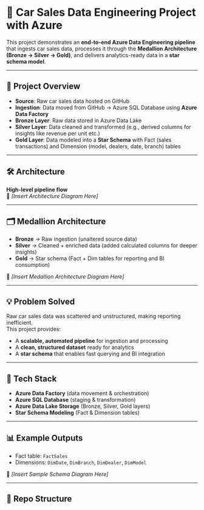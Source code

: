 # 🚗 Car Sales Data Engineering Project with Azure

This project demonstrates an **end-to-end Azure Data Engineering pipeline** that ingests car sales data, processes it through the **Medallion Architecture (Bronze → Silver → Gold)**, and delivers analytics-ready data in a **star schema model**.

---

## 📌 Project Overview

- **Source**: Raw car sales data hosted on GitHub  
- **Ingestion**: Data moved from GitHub → Azure SQL Database using **Azure Data Factory**  
- **Bronze Layer**: Raw data stored in Azure Data Lake  
- **Silver Layer**: Data cleaned and transformed (e.g., derived columns for insights like revenue per unit etc.)  
- **Gold Layer**: Data modeled into a **Star Schema** with Fact (sales transactions) and Dimension (model, dealers, date, branch) tables  

---

## 🛠️ Architecture

**High-level pipeline flow**  
📍 *[Insert Architecture Diagram Here]*

---

## 🗂️ Medallion Architecture

- **Bronze** → Raw ingestion (unaltered source data)  
- **Silver** → Cleaned + enriched data (added calculated columns for deeper insights)  
- **Gold** → Star schema (Fact + Dim tables for reporting and BI consumption)  

📍 *[Insert Medallion Architecture Diagram Here]*

---

## 💡 Problem Solved

Raw car sales data was scattered and unstructured, making reporting inefficient.  
This project provides:  
- A **scalable, automated pipeline** for ingestion and processing  
- A **clean, structured dataset** ready for analytics  
- A **star schema** that enables fast querying and BI integration  

---

## 🚀 Tech Stack

- **Azure Data Factory** (data movement & orchestration)  
- **Azure SQL Database** (staging & transformation)  
- **Azure Data Lake Storage** (Bronze, Silver, Gold layers)  
- **Star Schema Modeling** (Fact & Dimension tables)  

---

## 📊 Example Outputs

- Fact table: `FactSales`  
- Dimensions: `DimDate`, `DimBranch`, `DimDealer`, `DimModel`  

📍 *[Insert Sample Schema Diagram Here]*

---

## 📂 Repo Structure

